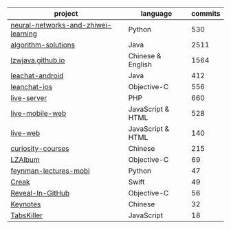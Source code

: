 | project | language | commits|
| ------------- | ------------- |---- |
|[neural-networks-and-zhiwei-learning](https://github.com/lzwjava/neural-networks-and-zhiwei-learning)| Python | 530|
|[algorithm-solutions](https://github.com/lzwjava/algorithm-solutions)| Java | 2511|
|[lzwjava.github.io](https://github.com/lzwjava/lzwjava.github.io)| Chinese & English | 1564|
|[leachat-android](https://github.com/lzwjava/leanchat-android) | Java | 412|
|[leanchat-ios](https://github.com/lzwjava/leanchat-ios) | Objective-C | 556|
|[live-server](https://github.com/lzwjava/live-server) | PHP|660|
|[live-mobile-web](https://github.com/lzwjava/live-mobile-web) |JavaScript & HTML| 528 |
|[live-web](https://github.com/lzwjava/live-web) |JavaScript & HTML| 140|
| [curiosity-courses](https://github.com/lzwjava/curiosity-courses)|Chinese|215|
| [LZAlbum](https://github.com/lzwjava/LZAlbum) |Objective-C |69|
| [feynman-lectures-mobi](https://github.com/lzwjava/feynman-lectures-mobi) |Python|47|
| [Creak](https://github.com/lzwjava/Creak)|Swift|49|
|[Reveal-In-GitHub](https://github.com/lzwjava/Reveal-In-GitHub) |Objective-C|56|
| [Keynotes](https://github.com/lzwjava/Keynotes)|Chinese |32|
| [TabsKiller](https://github.com/lzwjava/TabsKiller)| JavaScript|18|


